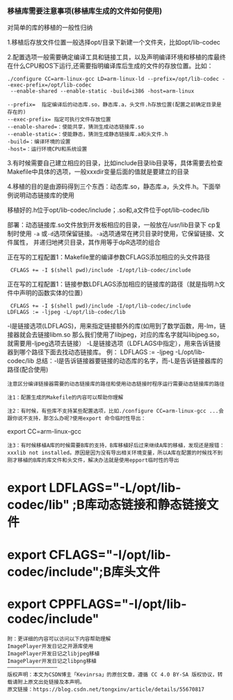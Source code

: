 ### 移植库需要注意事项(移植库生成的文件如何使用)
对简单的库的移植的一般性归纳

1.移植后存放文件位置一般选择opt/目录下新建一个文件夹，比如opt/lib-codec

2.配置选项一般需要确定编译工具和链接工具，以及声明编译环境和移植的库最终在什么CPU和OS下运行,还需要指明编译库后生成的文件的存放位置。比如：
```
./configure CC=arm-linux-gcc LD=arm-linux-ld --prefix=/opt/lib-codec --exec-prefix=/opt/lib-codec
 --enable-shared --enable-static -build=i386 -host=arm-linux
```
```
--prefix=  指定编译后的动态库.so，静态库.a，头文件.h存放位置(配置之前确定目录是存在的)
--exec-prefix= 指定可执行文件存放位置
--enable-shared=：使能共享，猜测生成动态链接库.so
--enable-static=：使能静态，猜测生成静态链接库.a和头文件.h
-build=：编译环境的设置
-host=：运行环境CPU和系统设置
```
3.有时候需要自己建立相应的目录，比如include目录lib目录等，具体需要去检查Makefile中具体的选项，一般xxxdir变量后面的值就是要建立的目录

4.移植的目的是由源码得到三个东西：动态库.so，静态库.a，头文件.h。下面举例说明动态链接库的使用

移植好的.h位于opt/lib-codec/include；.so和,a文件位于opt/lib-codec/lib

部署：动态链接库.so文件放到开发板相应的目录，一般放在/usr/lib目录下
cp复制时使用 `-a` 或`-d`选项保留链接。`-a`选项通常在拷贝目录时使用，它保留链接、文件属性，
并递归地拷贝目录，其作用等于dpR选项的组合

正在写的工程配置1：Makefile里的编译参数CFLAGS添加相应的头文件路径
```
 CFLAGS += -I $(shell pwd)/include -I/opt/lib-codec/include
```
正在写的工程配置1：链接参数LDFLAGS添加相应的链接库的路径（就是指明.h文件中声明的函数实体的位置）
```
 CFLAGS += -I $(shell pwd)/include -I/opt/lib-codec/include
LDFLAGS := -ljpeg -L/opt/lib-codec/lib
```
-l是链接选项(LDFLAGS)，用来指定链接额外的库(如用到了数学函数，用-lm，链接器就会去链接libm.so
那么我们使用了libjpeg，对应的库名字就叫libjpeg.so，就需要用-ljpeg选项去链接）
-L是链接选项（LDFLAGS中指定），用来告诉链接器到哪个路径下面去找动态链接库。
例：   LDFLAGS := -ljpeg -L/opt/lib-codec/lib
总结：-l是告诉链接器要链接的动态库的名字，而-L是告诉链接器库的路径(配合使用)
```
注意区分编译链接器需要的动态链接库的路径和使用动态链接时程序运行需要动态链接库的路径

注1：配置生成的Makefile的内容可以帮助你理解

注2：有时候，有些库不支持某些配置选项，比如./configure CC=arm-linux-gcc ...会跟你说不支持，那怎么办呢?使用export 命令临时性导出：
```
export CC=arm-linux-gcc
```
注3：有时候移植A库的时候需要B库的支持，B库移植好后过来继续A库的移植，发现还是报错：xxxlib not installed。原因是因为没有导出相关环境变量，所以A库在配置的时候找不到刚才移植的B库的库文件和头文件，解决办法就是使用epport临时性的导出
```
# export LDFLAGS="-L/opt/lib-codec/lib"  ;B库动态链接和静态链接文件
# export CFLAGS="-I/opt/lib-codec/include";B库头文件
# export CPPFLAGS="-I/opt/lib-codec/include"
```
附：更详细的内容可以访问以下内容帮助理解
ImagePlayer开发日记之开源库使用 
ImagePlayer开发日记之libjpeg移植 
ImagePlayer开发日记之libpng移植
————————————————
版权声明：本文为CSDN博主「Kevinrsa」的原创文章，遵循 CC 4.0 BY-SA 版权协议，转载请附上原文出处链接及本声明。
原文链接：https://blog.csdn.net/tongxinv/article/details/55670817
